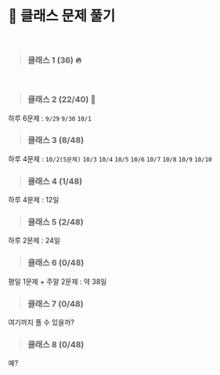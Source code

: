 
# 🌌 클래스 문제 풀기
<br>

> ### 클래스 1 (36) 🔥
<br>

> ### 클래스 2 (22/40) 🚀

하루 6문제 : `9/29` `9/30` `10/1`
<br>

> ### 클래스 3 (8/48)

하루 4문제 : `10/2(5문제)` `10/3` `10/4` `10/5` `10/6` `10/7` `10/8` `10/9` `10/10`
<br>

> ### 클래스 4 (1/48)

하루 4문제 : 12일
<br>

> ### 클래스 5 (2/48)

하루 2문제 : 24일
<br>

> ### 클래스 6 (0/48)

평일 1문제 + 주말 2문제 : 약 38일
<br>

> ### 클래스 7 (0/48)

여기까지 풀 수 있을까?
<br>

> ### 클래스 8 (0/48)

예?
<br>
